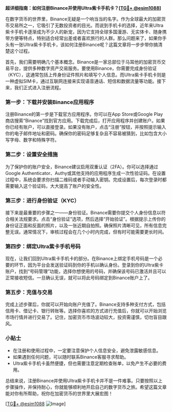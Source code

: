 **超详细指南：如何注册Binance并使用Ultra紫卡手机卡？[[TG💪+ @esim1088](https://t.me/s/esim1088)]**

在数字货币的世界里，Binance无疑是一个响当当的名字。作为全球最大的加密货币交易所之一，它吸引了无数投资者的目光。而说到手机卡的选择，近年来Ultra紫卡手机卡逐渐成为不少人的新宠，因为它支持全球多国漫游、无实体卡、随身携带方便等特点，特别适合经常出差或者喜欢旅行的人群。那么问题来了，如果你手头有一张Ultra紫卡手机卡，该如何注册Binance呢？这篇文章将一步步带你搞清楚这个过程。

首先，我们需要明确几个基本概念。Binance是一家总部位于马耳他的加密货币交易平台，提供多种数字资产交易服务。要使用Binance，你需要完成身份验证（KYC），这通常包括上传身份证件照片和填写个人信息。而Ultra紫卡手机卡则是一种虚拟SIM卡，通过互联网连接来实现语音通话、短信和数据流量等功能。接下来，我们正式进入注册流程。

### 第一步：下载并安装Binance应用程序

注册Binance的第一步是下载官方应用程序。你可以在App Store或Google Play商店搜索“Binance”找到官方应用。下载完成后，打开应用程序并创建账户。如果你已经有账户，可以直接登录。如果没有账户，点击“注册”按钮，并按照提示输入你的电子邮件地址和密码。确保你的密码足够复杂且不容易被猜到，比如包含大小写字母、数字和特殊字符。

### 第二步：设置安全措施

为了保护你的账户安全，Binance建议启用双重认证（2FA）。你可以选择通过Google Authenticator、Authy或其他支持的应用程序生成一次性验证码。在设置过程中，系统会要求你扫描二维码或者手动输入密钥。完成设置后，每次登录时都需要输入这个验证码，大大提高了账户的安全性。

### 第三步：进行身份验证（KYC）

接下来是最重要的步骤之一——身份验证。Binance需要你提交个人身份信息以符合相关法规要求。点击“身份验证”选项，然后选择“开始验证”。根据提示上传你的身份证正面和反面的照片，以及一张近期自拍照。确保照片清晰可见，所有信息完整无误。通常情况下，审核过程会在几个小时内完成，但有时可能需要更长时间。

### 第四步：绑定Ultra紫卡手机号码

现在，让我们回到Ultra紫卡手机卡的部分。在Binance上绑定手机号码是一个必要的环节，因为平台会发送验证码到你的手机以确认身份。登录到你的Ultra紫卡账户，找到“号码管理”功能，选择你想使用的号码，并确保该号码已激活并且可以正常接收短信。一旦确认无误，就可以将此号码绑定到Binance账户上了。

### 第五步：充值与交易

完成上述步骤后，你就可以开始向账户充值了。Binance支持多种支付方式，包括信用卡、借记卡、银行转账等。选择你喜欢的方式进行充值后，你就可以开始浏览市场行情并进行交易了。记住，加密货币市场波动较大，投资需谨慎，切勿盲目跟风。

### 小贴士

- 在注册和使用过程中，一定要注意保护个人信息安全，避免泄露敏感信息。
- 如果遇到任何问题，可以随时联系Binance客服寻求帮助。
- Ultra紫卡手机卡虽然便捷，但也需要注意定期检查账单，以免产生不必要的费用。

总结来说，注册Binance并使用Ultra紫卡手机卡并不是一件难事。只要按照以上步骤操作，并保持耐心，你就能够顺利地开启自己的数字货币之旅。希望这篇文章能对你有所帮助，祝你在加密货币的世界里大展宏图！

[[TG💪+ @esim1088](https://t.me/s/esim1088) ![Image](https://i.postimg.cc/4NQfJmqS/Snipaste-2025-05-13-00-14-12.png)]